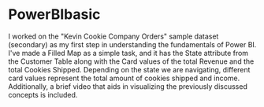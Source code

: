# PowerBIbasic

I worked on the "Kevin Cookie Company Orders" sample dataset (secondary) as my first step in understanding the fundamentals of Power BI. I've made a Filled Map as a simple task, and it has the State attribute from the Customer Table along with the Card values of the total Revenue and the total Cookies Shipped. Depending on the state we are navigating, different card values represent the total amount of cookies shipped and income. Additionally, a brief video that aids in visualizing the previously discussed concepts is included.
